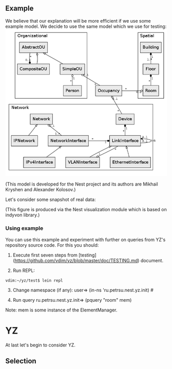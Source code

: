 ## Example
We believe that our explanation will be more efficient if we use some example model.
We decide to use the same model which we use for testing:
<img src="https://github.com/vdim/yz/raw/master/doc/son.png" alt="Son model"/>

(This model is developed for the Nest project and its authors are Mikhail Kryshen and Alexander Kolosov.)

Let's consider some snapshot of real data: 

(This figure is produced via the Nest visualization module which is based on indyvon library.)

### Using example
You can use this example and experiment with further on queries from YZ's repository source code.
For this you should: 
1. Execute first seven steps from [testing] (https://github.com/vdim/yz/blob/master/doc/TESTING.md) document.

2. Run REPL:
<pre><code>vdim:~/yz/test$ lein repl </code></pre>

3. Change namespace (if any):
	user=> (in-ns 'ru.petrsu.nest.yz.init)
	#<Namespace ru.petrsu.nest.yz.init>

4. Run query
	ru.petrsu.nest.yz.init=> (pquery "room" mem)

Note: mem is some instance of the ElementManager.


# YZ
At last let's begin to consider YZ.

## Selection
